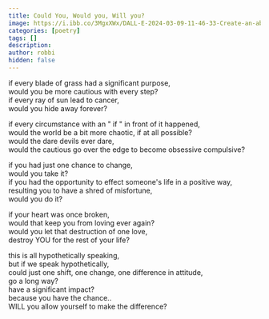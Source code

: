 ```yaml
---
title: Could You, Would you, Will you?
image: https://i.ibb.co/3MgxXWx/DALL-E-2024-03-09-11-46-33-Create-an-abstract-rough-watercolor-painting-that-visually-interprets-the.webp
categories: [poetry]
tags: []
description:
author: robbi
hidden: false
---
```


if every blade of grass had a significant purpose,  
would you be more cautious with every step?  
if every ray of sun lead to cancer,  
would you hide away forever?

if every circumstance with an " if " in front of it happened,  
would the world be a bit more chaotic, if at all possible?  
would the dare devils ever dare,  
would the cautious go over the edge to become obsessive compulsive?

if you had just one chance to change,  
would you take it?  
if you had the opportunity to effect someone's life in a positive way,  
resulting you to have a shred of misfortune,  
would you do it?

if your heart was once broken,  
would that keep you from loving ever again?  
would you let that destruction of one love,  
destroy YOU for the rest of your life?

this is all hypothetically speaking,  
but if we speak hypothetically,  
could just one shift, one change, one difference in attitude,  
go a long way?  
have a significant impact?  
because you have the chance..  
WILL you allow yourself to make the difference?
